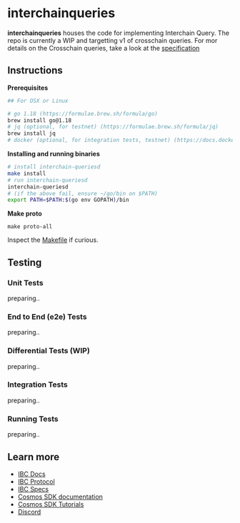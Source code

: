 # interchainqueries
**interchainqueries** houses the code for implementing Interchain Query.
The repo is currently a WIP and targetting v1 of crosschain queries.
For mor details on the Crosschain queries, take a look at the [specification](https://github.com/cosmos/ibc/tree/main/spec/app/ics-031-crosschain-queries)

## Instructions
**Prerequisites**

```bash
## For OSX or Linux

# go 1.18 (https://formulae.brew.sh/formula/go)
brew install go@1.18
# jq (optional, for testnet) (https://formulae.brew.sh/formula/jq)
brew install jq
# docker (optional, for integration tests, testnet) (https://docs.docker.com/get-docker/)

```

**Installing and running binaries**

```bash
# install interchain-queriesd
make install
# run interchain-queriesd
interchain-queriesd
# (if the above fail, ensure ~/go/bin on $PATH)
export PATH=$PATH:$(go env GOPATH)/bin
```

**Make proto**

```
make proto-all
```

Inspect the [Makefile](./Makefile) if curious.

## Testing

### Unit Tests

preparing..

### End to End (e2e) Tests

preparing..

### Differential Tests (WIP)

preparing..

### Integration Tests

preparing..

### Running Tests

preparing..

## Learn more

- [IBC Docs](https://docs.cosmos.network/master/ibc/)
- [IBC Protocol](https://ibcprotocol.org/)
- [IBC Specs](https://github.com/cosmos/ibc)
- [Cosmos SDK documentation](https://docs.cosmos.network)
- [Cosmos SDK Tutorials](https://tutorials.cosmos.network)
- [Discord](https://discord.gg/cosmosnetwork)